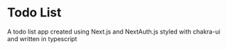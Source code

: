 # Todo List
A todo list app created using Next.js and NextAuth.js styled with chakra-ui and written in typescript
